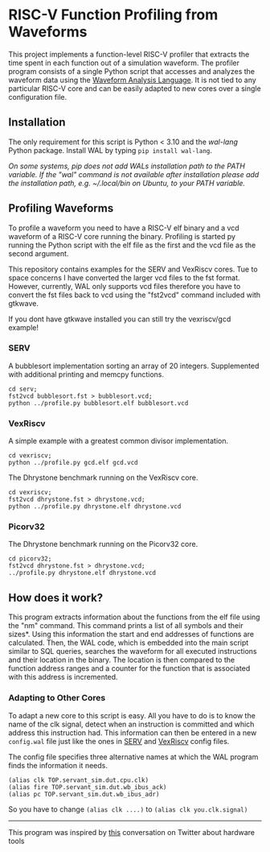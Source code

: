 # RISC-V Function Profiling from Waveforms

This project implements a function-level RISC-V profiler that extracts the time spent in each function out of a simulation waveform.
The profiler program consists of a single Python script that accesses and analyzes the waveform data using the [Waveform Analysis Language](https://github.com/ics-jku/wal). It is not tied to any particular RISC-V core and can be easily adapted to new cores over a single configuration file.


## Installation
The only requirement for this script is Python < 3.10 and the *wal-lang* Python package.
Install WAL by typing `pip install wal-lang`.

_On some systems, pip does not add WALs installation path to the PATH variable. If the "wal" command is not available after installation please add the installation path, e.g. ~/.local/bin on Ubuntu, to your PATH variable._

## Profiling Waveforms
To profile a waveform you need to have a RISC-V elf binary and a vcd waveform of a RISC-V core running the binary.
Profiling is started py running the Python script with the elf file as the first and the vcd file as the second argument.

This repository contains examples for the SERV and VexRiscv cores.
Tue to space concerns I have converted the larger vcd files to the fst format. However, currently, WAL only supports vcd files therefore you have to 
convert the fst files back to vcd using the "fst2vcd" command included with gtkwave. 

If you dont have gtkwave installed you can still try the vexriscv/gcd example!

### SERV
A bubblesort implementation sorting an array of 20 integers. Supplemented with additional printing and memcpy functions.
```
cd serv;
fst2vcd bubblesort.fst > bubblesort.vcd;
python ../profile.py bubblesort.elf bubblesort.vcd
```

### VexRiscv
A simple example with a greatest common divisor implementation.
```
cd vexriscv;
python ../profile.py gcd.elf gcd.vcd
```

The Dhrystone benchmark running on the VexRiscv core.
```
cd vexriscv;
fst2vcd dhrystone.fst > dhrystone.vcd;
python ../profile.py dhrystone.elf dhrystone.vcd
```

### Picorv32
The Dhrystone benchmark running on the Picorv32 core.
```
cd picorv32;
fst2vcd dhrystone.fst > dhrystone.vcd;
../profile.py dhrystone.elf dhrystone.vcd
```


## How does it work?
This program extracts information about the functions from the elf file using the "nm" command. This command prints a list of all symbols and their sizes*.
Using this information the start and end addresses of functions are calculated. Then, the WAL code, which is embedded into the main script similar to SQL queries, searches the waveform for all executed instructions and their location in the binary. The location is then compared to the function address ranges and a counter for the function that is associated with this address is incremented.

### Adapting to Other Cores
To adapt a new core to this script is easy. All you have to do is to know the name of the clk signal, detect when an instruction is committed and which address this instruction had.
This information can then be entered in a new `config.wal` file just like the ones in [SERV](https://github.com/LucasKl/riscv-function-profiling/blob/main/serv/config.wal) and [VexRiscv](https://github.com/LucasKl/riscv-function-profiling/blob/main/vexriscv/config.wal) config files.

The config file specifies three alternative names at which the WAL program finds the information it needs.

```
(alias clk TOP.servant_sim.dut.cpu.clk)
(alias fire TOP.servant_sim.dut.wb_ibus_ack)
(alias pc TOP.servant_sim.dut.wb_ibus_adr)
```

So you have to change `(alias clk ....)` to `(alias clk you.clk.signal)`

---

This program was inspired by [this](https://twitter.com/OlofKindgren/status/1495845664999325704) conversation on Twitter about hardware tools
